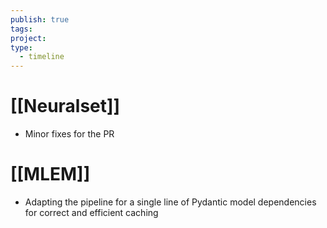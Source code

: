 ```yaml
---
publish: true
tags: 
project: 
type:
  - timeline
---
```

# [[Neuralset]]
- Minor fixes for the PR
# [[MLEM]]
- Adapting the pipeline for a single line of Pydantic model dependencies for correct and efficient caching